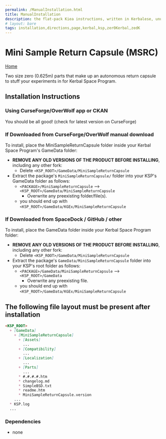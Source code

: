 ```yaml
---
permalink: /ManualInstallation.html
title: ManualInstallation
description: the flat-pack Kiea instructions, written in Kerbalese, unusally present
# layout: bare
tags: installation,directions,page,kerbal,ksp,zer0Kerbal,zedK
---
```


<!-- ManualInstallation.md v1.1.6.0
Mini Sample Return Capsule (MSRC)
created: 01 Oct 2019
updated: 14 Apr 2022 -->

<!-- based upon work by Lisias -->

# Mini Sample Return Capsule (MSRC)

[Home](./index.md)

Two size zero (0.625m) parts that make up an autonomous return capsule to stuff your experiments in for Kerbal Space Program.

## Installation Instructions

### Using CurseForge/OverWolf app or CKAN

You should be all good! (check for latest version on CurseForge)

### If Downloaded from CurseForge/OverWolf manual download

To install, place the MiniSampleReturnCapsule folder inside your Kerbal Space Program's GameData folder:

* **REMOVE ANY OLD VERSIONS OF THE PRODUCT BEFORE INSTALLING**, including any other fork:
  * Delete `<KSP_ROOT>/GameData/MiniSampleReturnCapsule`
* Extract the package's `MiniSampleReturnCapsule/` folder into your KSP's GameData folder as follows:
  * `<PACKAGE>/MiniSampleReturnCapsule` --> `<KSP_ROOT>/GameData/MiniSampleReturnCapsule`
    * Overwrite any preexisting folder/file(s).
  * you should end up with `<KSP_ROOT>/GameData/KGEx/MiniSampleReturnCapsule`

### If Downloaded from SpaceDock / GitHub / other

To install, place the GameData folder inside your Kerbal Space Program folder:

* **REMOVE ANY OLD VERSIONS OF THE PRODUCT BEFORE INSTALLING**, including any other fork:
  * Delete `<KSP_ROOT>/GameData/MiniSampleReturnCapsule`
* Extract the package's `GameData/MiniSampleReturnCapsule` folder into your KSP's root folder as follows:
  * `<PACKAGE>/GameData/MiniSampleReturnCapsule` --> `<KSP_ROOT>/GameData`
    * Overwrite any preexisting file.
  * you should end up with `<KSP_ROOT>/GameData/KGEx/MiniSampleReturnCapsule`

## The following file layout must be present after installation

```markdown
<KSP_ROOT>
  + [GameData]
    + [MiniSampleReturnCapsule]
      + [Assets]
        ...
      + [Compatibility]
        ...
      + [Localization]
        ...
      + [Parts]
        ...
      * #.#.#.#.htm
      * changelog.md
      * SimpleBSD.txt
      * readme.htm
      * MiniSampleReturnCapsule.version
    ...
  * KSP.log
  ...
```

### Dependencies

* none
